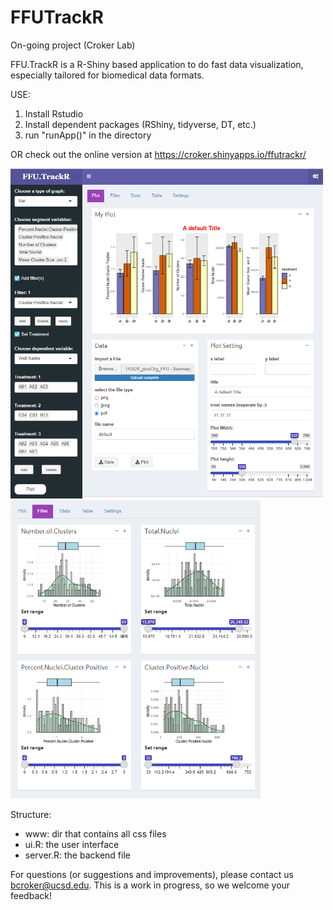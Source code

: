 # FFUTrackR
On-going project (Croker Lab)

FFU.TrackR is a R-Shiny based application to do fast data visualization, especially tailored for biomedical data formats.

USE:
1. Install Rstudio
2. Install dependent packages (RShiny, tidyverse, DT, etc.)
3. run "runApp()" in the directory

OR check out the online version at https://croker.shinyapps.io/ffutrackr/


<img src="demo1.png" alt="drawing" width="500"/> <img src="demo2.png" alt="drawing" width="400"/>


Structure:
 - www: dir that contains all css files
 - ui.R: the user interface
 - server.R: the backend file

For questions (or suggestions and improvements), please contact us bcroker@ucsd.edu. This is a work in progress, so we welcome your feedback!
